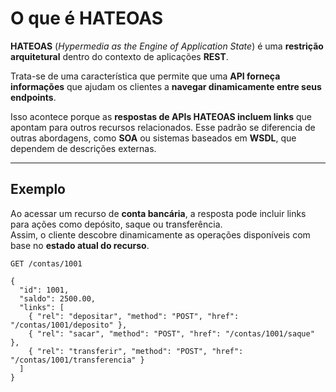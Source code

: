 # O que é HATEOAS

**HATEOAS** (*Hypermedia as the Engine of Application State*) é uma **restrição arquitetural** dentro do contexto de aplicações **REST**.

Trata-se de uma característica que permite que uma **API forneça informações** que ajudam os clientes a **navegar dinamicamente entre seus endpoints**.

Isso acontece porque as **respostas de APIs HATEOAS incluem links** que apontam para outros recursos relacionados. Esse padrão se diferencia de outras abordagens, como **SOA** ou sistemas baseados em **WSDL**, que dependem de descrições externas.

---

## Exemplo

Ao acessar um recurso de **conta bancária**, a resposta pode incluir links para ações como depósito, saque ou transferência.  
Assim, o cliente descobre dinamicamente as operações disponíveis com base no **estado atual do recurso**.

```http
GET /contas/1001

{
  "id": 1001,
  "saldo": 2500.00,
  "links": [
    { "rel": "depositar", "method": "POST", "href": "/contas/1001/deposito" },
    { "rel": "sacar", "method": "POST", "href": "/contas/1001/saque" },
    { "rel": "transferir", "method": "POST", "href": "/contas/1001/transferencia" }
  ]
}
```